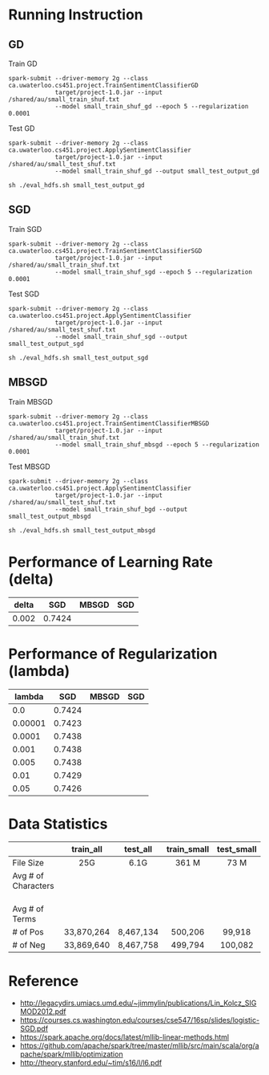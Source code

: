 # Running Instruction

## GD

Train GD
```
spark-submit --driver-memory 2g --class ca.uwaterloo.cs451.project.TrainSentimentClassifierGD 
             target/project-1.0.jar --input /shared/au/small_train_shuf.txt 
             --model small_train_shuf_gd --epoch 5 --regularization 0.0001
```
Test GD
```
spark-submit --driver-memory 2g --class ca.uwaterloo.cs451.project.ApplySentimentClassifier 
             target/project-1.0.jar --input /shared/au/small_test_shuf.txt 
             --model small_train_shuf_gd --output small_test_output_gd

sh ./eval_hdfs.sh small_test_output_gd
 ```
 
## SGD 

Train SGD
```
spark-submit --driver-memory 2g --class ca.uwaterloo.cs451.project.TrainSentimentClassifierSGD
             target/project-1.0.jar --input /shared/au/small_train_shuf.txt 
             --model small_train_shuf_sgd --epoch 5 --regularization 0.0001
```

Test SGD
```
spark-submit --driver-memory 2g --class ca.uwaterloo.cs451.project.ApplySentimentClassifier 
             target/project-1.0.jar --input /shared/au/small_test_shuf.txt 
             --model small_train_shuf_sgd --output small_test_output_sgd

sh ./eval_hdfs.sh small_test_output_sgd
```
 
 ## MBSGD
 
 Train MBSGD
```
spark-submit --driver-memory 2g --class ca.uwaterloo.cs451.project.TrainSentimentClassifierMBSGD 
             target/project-1.0.jar --input /shared/au/small_train_shuf.txt 
             --model small_train_shuf_mbsgd --epoch 5 --regularization 0.0001
```
Test MBSGD
```
spark-submit --driver-memory 2g --class ca.uwaterloo.cs451.project.ApplySentimentClassifier 
             target/project-1.0.jar --input /shared/au/small_test_shuf.txt 
             --model small_train_shuf_bgd --output small_test_output_mbsgd 

sh ./eval_hdfs.sh small_test_output_mbsgd
 ```

# Performance of Learning Rate (delta) 

|     delta    | SGD         | MBSGD         | SGD         |
| ------------- |:-------------:|:-------------:|:-------------:|
|   0.002    | 0.7424 | 



# Performance of Regularization (lambda)

|     lambda    | SGD         | MBSGD         | SGD         |
| ------------- |:-------------:|:-------------:|:-------------:|
|   0.0    | 0.7424 |
|   0.00001    | 0.7423 |
|   0.0001    | 0.7438 |
|   0.001    | 0.7438 |
|   0.005    | 0.7438 |
|   0.01    | 0.7429 |
|   0.05    | 0.7426 |


# Data Statistics

|         | train_all           | test_all  | train_small           | test_small  |
| ------------- |:-------------:|:-----:|:-----:|:-----:|
| File Size      | 25G | 6.1G | 361 M| 73 M|
| Avg \# of Characters     |  |  | | |
| Avg \# of Terms     |  |  | | |
| \# of Pos       | 33,870,264 | 8,467,134 | 500,206 | 99,918 |
| \# of Neg      | 33,869,640   |   8,467,758 | 499,794 | 100,082 |


# Reference

* http://legacydirs.umiacs.umd.edu/~jimmylin/publications/Lin_Kolcz_SIGMOD2012.pdf
* https://courses.cs.washington.edu/courses/cse547/16sp/slides/logistic-SGD.pdf
* https://spark.apache.org/docs/latest/mllib-linear-methods.html
* https://github.com/apache/spark/tree/master/mllib/src/main/scala/org/apache/spark/mllib/optimization
* http://theory.stanford.edu/~tim/s16/l/l6.pdf

